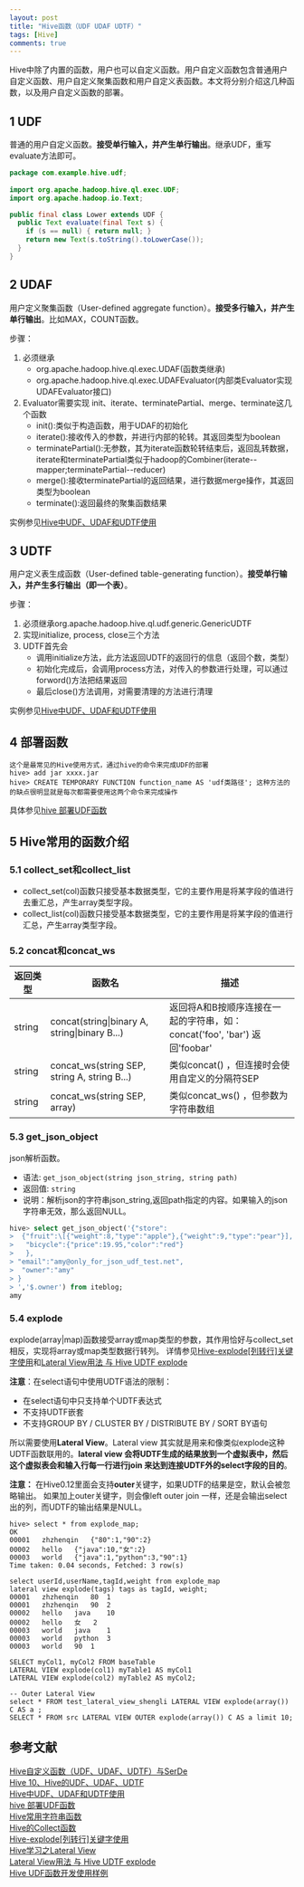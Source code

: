 ```yaml
---
layout: post
title: "Hive函数（UDF UDAF UDTF）"
tags: [Hive]
comments: true
---
```


Hive中除了内置的函数，用户也可以自定义函数。用户自定义函数包含普通用户自定义函数、用户自定义聚集函数和用户自定义表函数。本文将分别介绍这几种函数，以及用户自定义函数的部署。

## 1 UDF
普通的用户自定义函数。**接受单行输入，并产生单行输出**。继承UDF，重写evaluate方法即可。

```java
package com.example.hive.udf;
 
import org.apache.hadoop.hive.ql.exec.UDF;
import org.apache.hadoop.io.Text;

public final class Lower extends UDF {
  public Text evaluate(final Text s) {
    if (s == null) { return null; }
    return new Text(s.toString().toLowerCase());
  }
}
```


## 2 UDAF
用户定义聚集函数（User-defined aggregate function）。**接受多行输入，并产生单行输出**。比如MAX，COUNT函数。

步骤：
1. 必须继承
    - org.apache.hadoop.hive.ql.exec.UDAF(函数类继承)
    - org.apache.hadoop.hive.ql.exec.UDAFEvaluator(内部类Evaluator实现UDAFEvaluator接口)
2. Evaluator需要实现 init、iterate、terminatePartial、merge、terminate这几个函数
    - init():类似于构造函数，用于UDAF的初始化
    - iterate():接收传入的参数，并进行内部的轮转。其返回类型为boolean
    - terminatePartial():无参数，其为iterate函数轮转结束后，返回乱转数据，iterate和terminatePartial类似于hadoop的Combiner(iterate--mapper;terminatePartial--reducer)
    - merge():接收terminatePartial的返回结果，进行数据merge操作，其返回类型为boolean
    - terminate():返回最终的聚集函数结果

实例参见[Hive中UDF、UDAF和UDTF使用](https://blog.csdn.net/fover717/article/details/64926854) 

## 3 UDTF
用户定义表生成函数（User-defined table-generating function）。**接受单行输入，并产生多行输出（即一个表）**。

步骤：
1. 必须继承org.apache.hadoop.hive.ql.udf.generic.GenericUDTF
2. 实现initialize, process, close三个方法
3. UDTF首先会
    - 调用initialize方法，此方法返回UDTF的返回行的信息（返回个数，类型）
    - 初始化完成后，会调用process方法，对传入的参数进行处理，可以通过forword()方法把结果返回
    - 最后close()方法调用，对需要清理的方法进行清理

实例参见[Hive中UDF、UDAF和UDTF使用](https://blog.csdn.net/fover717/article/details/64926854) 

## 4 部署函数

```
这个是最常见的Hive使用方式，通过hive的命令来完成UDF的部署
hive> add jar xxxx.jar
hive> CREATE TEMPORARY FUNCTION function_name AS 'udf类路径'; 这种方法的的缺点很明显就是每次都需要使用这两个命令来完成操作
```

具体参见[hive 部署UDF函数](https://yq.aliyun.com/articles/499562)

## 5 Hive常用的函数介绍
### 5.1 collect_set和collect_list
- collect_set(col)函数只接受基本数据类型，它的主要作用是将某字段的值进行去重汇总，产生array类型字段。
- collect_list(col)函数只接受基本数据类型，它的主要作用是将某字段的值进行汇总，产生array类型字段。

### 5.2 concat和concat_ws

 返回类型 | 函数名 | 描述
---|---|---
string | concat(string\|binary A, string\|binary B...) | 返回将A和B按顺序连接在一起的字符串，如：concat('foo', 'bar') 返回'foobar'
string | concat_ws(string SEP, string A, string B...) | 类似concat() ，但连接时会使用自定义的分隔符SEP
string | concat_ws(string SEP, array<string>) | 类似concat_ws() ，但参数为字符串数组

### 5.3 get_json_object
json解析函数。
- 语法: `get_json_object(string json_string, string path)`
- 返回值: `string`
- 说明：解析json的字符串json_string,返回path指定的内容。如果输入的json字符串无效，那么返回NULL。


```sql
hive> select get_json_object('{"store":
>  {"fruit":\[{"weight":8,"type":"apple"},{"weight":9,"type":"pear"}],
>   "bicycle":{"price":19.95,"color":"red"}
>   },
> "email":"amy@only_for_json_udf_test.net",
>  "owner":"amy"
> }
> ','$.owner') from iteblog;
amy
```

### 5.4 explode
explode(array|map)函数接受array或map类型的参数，其作用恰好与collect_set相反，实现将array或map类型数据行转列。
详情参见[Hive-explode[列转行]关键字使用](https://my.oschina.net/zhzhenqin/blog/602536)和[Lateral View用法 与 Hive UDTF explode](https://blog.csdn.net/oopsoom/article/details/26001307)    

**注意**：在select语句中使用UDTF语法的限制：
- 在select语句中只支持单个UDTF表达式
- 不支持UDTF嵌套
- 不支持GROUP BY / CLUSTER BY / DISTRIBUTE BY / SORT BY语句

所以需要使用**Lateral View**。Lateral view 其实就是用来和像类似explode这种UDTF函数联用的。**lateral view 会将UDTF生成的结果放到一个虚拟表中，然后这个虚拟表会和输入行每一行进行join 来达到连接UDTF外的select字段的目的**。

**注意：** 在Hive0.12里面会支持**outer**关键字，如果UDTF的结果是空，默认会被忽略输出。
如果加上outer关键字，则会像left outer join 一样，还是会输出select出的列，而UDTF的输出结果是NULL。

```
hive> select * from explode_map;
OK
00001	zhzhenqin	{"80":1,"90":2}
00002	hello	{"java":10,"女":2}
00003	world	{"java":1,"python":3,"90":1}
Time taken: 0.04 seconds, Fetched: 3 row(s)

select userId,userName,tagId,weight from explode_map 
lateral view explode(tags) tags as tagId, weight;
00001	zhzhenqin	80	1
00001	zhzhenqin	90	2
00002	hello	java	10
00002	hello	女	2
00003	world	java	1
00003	world	python	3
00003	world	90	1

SELECT myCol1, myCol2 FROM baseTable
LATERAL VIEW explode(col1) myTable1 AS myCol1
LATERAL VIEW explode(col2) myTable2 AS myCol2;

-- Outer Lateral View
select * FROM test_lateral_view_shengli LATERAL VIEW explode(array()) C AS a ;
SELECT * FROM src LATERAL VIEW OUTER explode(array()) C AS a limit 10;
```



## 参考文献
[Hive自定义函数（UDF、UDAF、UDTF）与SerDe](http://www.zhangrenhua.com/2016/02/21/hadoop-Hive%E8%87%AA%E5%AE%9A%E4%B9%89UDF%E4%B8%8ESerDe/)   
[Hive 10、Hive的UDF、UDAF、UDTF](https://www.cnblogs.com/raphael5200/p/5215337.html)   
[Hive中UDF、UDAF和UDTF使用](https://blog.csdn.net/fover717/article/details/64926854)   
[hive 部署UDF函数](https://yq.aliyun.com/articles/499562)    
[Hive常用字符串函数](https://www.iteblog.com/archives/1639.html)   
[Hive的Collect函数](https://blog.csdn.net/u014307117/article/details/52296757)   
[Hive-explode[列转行]关键字使用](https://my.oschina.net/zhzhenqin/blog/602536)   
[Hive学习之Lateral View](https://blog.csdn.net/skywalker_only/article/details/39289709)   
[Lateral View用法 与 Hive UDTF explode](https://blog.csdn.net/oopsoom/article/details/26001307)    
[Hive UDF函数开发使用样例](https://sjq597.github.io/2015/11/25/Hive-UDF%E5%87%BD%E6%95%B0%E5%BC%80%E5%8F%91%E4%BD%BF%E7%94%A8%E6%A0%B7%E4%BE%8B/)